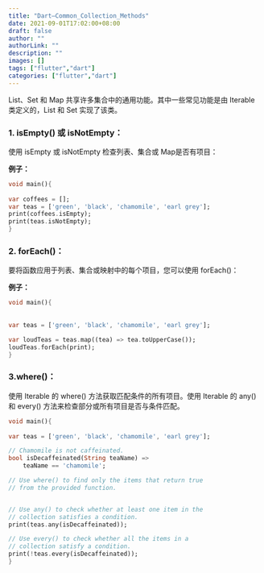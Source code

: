```yaml
---
title: "Dart–Common_Collection_Methods"
date: 2021-09-01T17:02:00+08:00
draft: false
author: ""
authorLink: ""
description: ""
images: []
tags: ["flutter","dart"]
categories: ["flutter","dart"]
---
```


List、Set 和 Map 共享许多集合中的通用功能。其中一些常见功能是由 Iterable 类定义的，List 和 Set 实现了该类。

### 1. isEmpty() 或 isNotEmpty：

使用 isEmpty 或 isNotEmpty 检查列表、集合或 Map是否有项目：

**例子：**

```dart
void main(){
	
var coffees = [];
var teas = ['green', 'black', 'chamomile', 'earl grey'];
print(coffees.isEmpty);
print(teas.isNotEmpty);
}

```

### 2. forEach()：

要将函数应用于列表、集合或映射中的每个项目，您可以使用 forEach()：

**例子：**



```dart
void main(){
	
	
var teas = ['green', 'black', 'chamomile', 'earl grey'];

var loudTeas = teas.map((tea) => tea.toUpperCase());
loudTeas.forEach(print);
}

```

### 3.where()：

使用 Iterable 的 where() 方法获取匹配条件的所有项目。使用 Iterable 的 any() 和 every() 方法来检查部分或所有项目是否与条件匹配。

```dart
void main(){
	
var teas = ['green', 'black', 'chamomile', 'earl grey'];

// Chamomile is not caffeinated.
bool isDecaffeinated(String teaName) =>
	teaName == 'chamomile';

// Use where() to find only the items that return true
// from the provided function.


// Use any() to check whether at least one item in the
// collection satisfies a condition.
print(teas.any(isDecaffeinated));

// Use every() to check whether all the items in a
// collection satisfy a condition.
print(!teas.every(isDecaffeinated));
}

```

